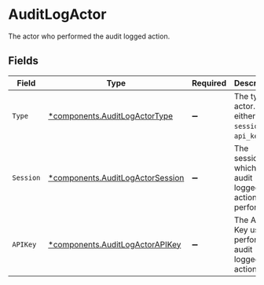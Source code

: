 # AuditLogActor

The actor who performed the audit logged action.


## Fields

| Field                                                                               | Type                                                                                | Required                                                                            | Description                                                                         |
| ----------------------------------------------------------------------------------- | ----------------------------------------------------------------------------------- | ----------------------------------------------------------------------------------- | ----------------------------------------------------------------------------------- |
| `Type`                                                                              | [*components.AuditLogActorType](../../models/components/auditlogactortype.md)       | :heavy_minus_sign:                                                                  | The type of actor. Is either `session` or `api_key`.                                |
| `Session`                                                                           | [*components.AuditLogActorSession](../../models/components/auditlogactorsession.md) | :heavy_minus_sign:                                                                  | The session in which the audit logged action was performed.                         |
| `APIKey`                                                                            | [*components.AuditLogActorAPIKey](../../models/components/auditlogactorapikey.md)   | :heavy_minus_sign:                                                                  | The API Key used to perform the audit logged action.                                |